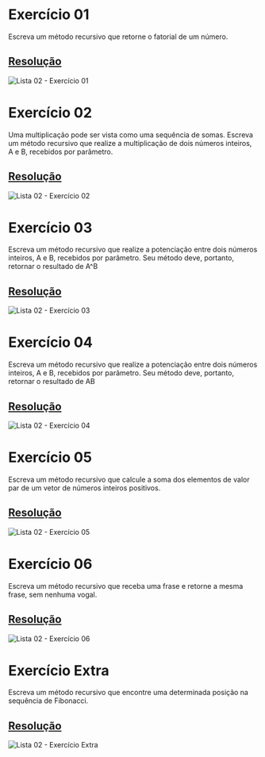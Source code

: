 # Exercício 01

Escreva um método recursivo que retorne o fatorial de um número.

## <a href="/codigo\Lista 02\Exercício 01\Program.cs">Resolução</a>

![Lista 02 - Exercício 01](/relatorio/img/Lista%2002%20-%20Exerc%C3%ADcio%2001.png)

# Exercício 02

Uma multiplicação pode ser vista como uma sequência de somas. Escreva um método recursivo que realize a multiplicação de dois números inteiros, A e B, recebidos por parâmetro.

## <a href="/codigo\Lista 02\Exercício 02\Program.cs">Resolução</a>

![Lista 02 - Exercício 02](/relatorio/img/Lista%2002%20-%20Exerc%C3%ADcio%2002.png)

# Exercício 03

Escreva um método recursivo que realize a potenciação entre dois números inteiros, A e B, recebidos por parâmetro. Seu método deve, portanto, retornar o resultado de A^B

## <a href="/codigo\Lista 02\Exercício 03\Program.cs">Resolução</a>

![Lista 02 - Exercício 03](/relatorio/img/Lista%2002%20-%20Exerc%C3%ADcio%2003.png)

# Exercício 04

Escreva um método recursivo que realize a potenciação entre dois números inteiros, A e B, recebidos por parâmetro. Seu método deve, portanto, retornar o resultado de AB

## <a href="/codigo\Lista 02\Exercício 04\Program.cs">Resolução</a>

![Lista 02 - Exercício 04](/relatorio/img/Lista%2002%20-%20Exerc%C3%ADcio%2004.png)

# Exercício 05

Escreva um método recursivo que calcule a soma dos elementos de valor par de um vetor de números inteiros positivos.

## <a href="/codigo\Lista 02\Exercício 05\Program.cs">Resolução</a>

![Lista 02 - Exercício 05](/relatorio/img/Lista%2002%20-%20Exerc%C3%ADcio%2005.png)

# Exercício 06

Escreva um método recursivo que receba uma frase e retorne a mesma frase, sem nenhuma vogal. 

## <a href="/codigo\Lista 02\Exercício 06\Program.cs">Resolução</a>

![Lista 02 - Exercício 06](/relatorio/img/Lista%2002%20-%20Exerc%C3%ADcio%2006.png)

# Exercício Extra

Escreva um método recursivo que encontre uma determinada posição na sequência de Fibonacci.

## <a href="/codigo\Lista 02\Exercício Extra\Program.cs">Resolução</a>

![Lista 02 - Exercício Extra](/relatorio/img/Lista%2002%20-%20Exerc%C3%ADcio%20Extra.png)